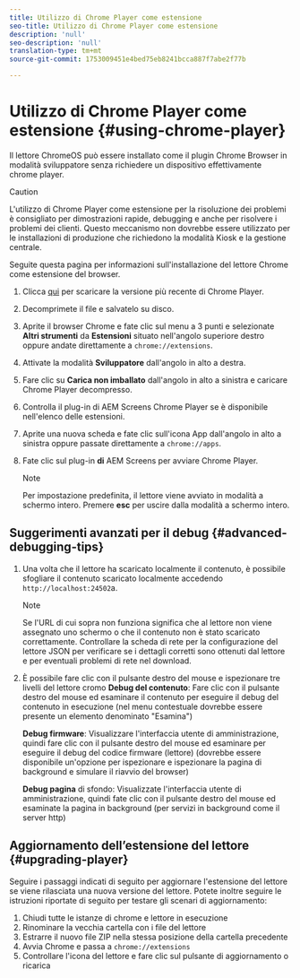 ```yaml
---
title: Utilizzo di Chrome Player come estensione
seo-title: Utilizzo di Chrome Player come estensione
description: 'null'
seo-description: 'null'
translation-type: tm+mt
source-git-commit: 1753009451e4bed75eb8241bcca887f7abe2f77b

---
```



# Utilizzo di Chrome Player come estensione {#using-chrome-player}

Il lettore ChromeOS può essere installato come il plugin Chrome Browser in modalità sviluppatore senza richiedere un dispositivo effettivamente chrome player.

>[!CAUTION]
>
> L&#39;utilizzo di Chrome Player come estensione per la risoluzione dei problemi è consigliato per dimostrazioni rapide, debugging e anche per risolvere i problemi dei clienti. Questo meccanismo non dovrebbe essere utilizzato per le installazioni di produzione che richiedono la modalità Kiosk e la gestione centrale.

Seguite questa pagina per informazioni sull&#39;installazione del lettore Chrome come estensione del browser.

1. Clicca [qui](https://download.macromedia.com/screens/) per scaricare la versione più recente di Chrome Player.

1. Decomprimete il file e salvatelo su disco.

1. Aprite il browser Chrome e fate clic sul menu a 3 punti e selezionate **Altri strumenti** da **Estensioni** situato nell&#39;angolo superiore destro oppure andate direttamente a `chrome://extensions`.

1. Attivate la modalità **Sviluppatore** dall&#39;angolo in alto a destra.

1. Fare clic su **Carica non imballato** dall&#39;angolo in alto a sinistra e caricare Chrome Player decompresso.

1. Controlla il plug-in di AEM Screens Chrome Player se è disponibile nell&#39;elenco delle estensioni.

1. Aprite una nuova scheda e fate clic sull&#39;icona App dall&#39;angolo in alto a sinistra oppure passate direttamente a `chrome://apps`.

1. Fate clic sul plug-in **di** AEM Screens per avviare Chrome Player.
   >[!NOTE]
   >
   > Per impostazione predefinita, il lettore viene avviato in modalità a schermo intero. Premere **esc** per uscire dalla modalità a schermo intero.


## Suggerimenti avanzati per il debug {#advanced-debugging-tips}

1. Una volta che il lettore ha scaricato localmente il contenuto, è possibile sfogliare il contenuto scaricato localmente accedendo `http://localhost:24502`a.

   >[!NOTE]
   >
   > Se l&#39;URL di cui sopra non funziona significa che al lettore non viene assegnato uno schermo o che il contenuto non è stato scaricato correttamente. Controllare la scheda di rete per la configurazione del lettore JSON per verificare se i dettagli corretti sono ottenuti dal lettore e per eventuali problemi di rete nel download.

1. È possibile fare clic con il pulsante destro del mouse e ispezionare tre livelli del lettore cromo
   **Debug del contenuto**: Fare clic con il pulsante destro del mouse ed esaminare il contenuto per eseguire il debug del contenuto in esecuzione (nel menu contestuale dovrebbe essere presente un elemento denominato &quot;Esamina&quot;)

   **Debug firmware**: Visualizzare l&#39;interfaccia utente di amministrazione, quindi fare clic con il pulsante destro del mouse ed esaminare per eseguire il debug del codice firmware (lettore) (dovrebbe essere disponibile un&#39;opzione per ispezionare e ispezionare la pagina di background e simulare il riavvio del browser)

   **Debug pagina** di sfondo: Visualizzate l&#39;interfaccia utente di amministrazione, quindi fate clic con il pulsante destro del mouse ed esaminate la pagina in background (per servizi in background come il server http)

## Aggiornamento dell’estensione del lettore {#upgrading-player}

Seguire i passaggi indicati di seguito per aggiornare l&#39;estensione del lettore se viene rilasciata una nuova versione del lettore. Potete inoltre seguire le istruzioni riportate di seguito per testare gli scenari di aggiornamento:

1. Chiudi tutte le istanze di chrome e lettore in esecuzione
1. Rinominare la vecchia cartella con i file del lettore
1. Estrarre il nuovo file ZIP nella stessa posizione della cartella precedente
1. Avvia Chrome e passa a `chrome://extensions`
1. Controllare l&#39;icona del lettore e fare clic sul pulsante di aggiornamento o ricarica